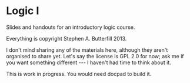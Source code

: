 # Logic I

Slides and handouts for an introductory logic course.

Everything is copyright Stephen A. Butterfill 2013.

I don't mind sharing any of the materials here, although they aren't organised to share yet.  Let's say the license is GPL 2.0 for now; ask me if you want something different --- I haven't had time to think about it.

This is work in progress.  You would need docpad to build it.

